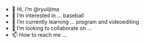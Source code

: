 - 👋 Hi, I’m @ryuiijima
- 👀 I’m interested in ... baseball
- 🌱 I’m currently learning ... program and videoediting
- 💞️ I’m looking to collaborate on ... 
- 📫 How to reach me ...

<!---
ryuiijima/ryuiijima is a ✨ special ✨ repository because its `README.md` (this file) appears on your GitHub profile.
You can click the Preview link to take a look at your changes.
--->
